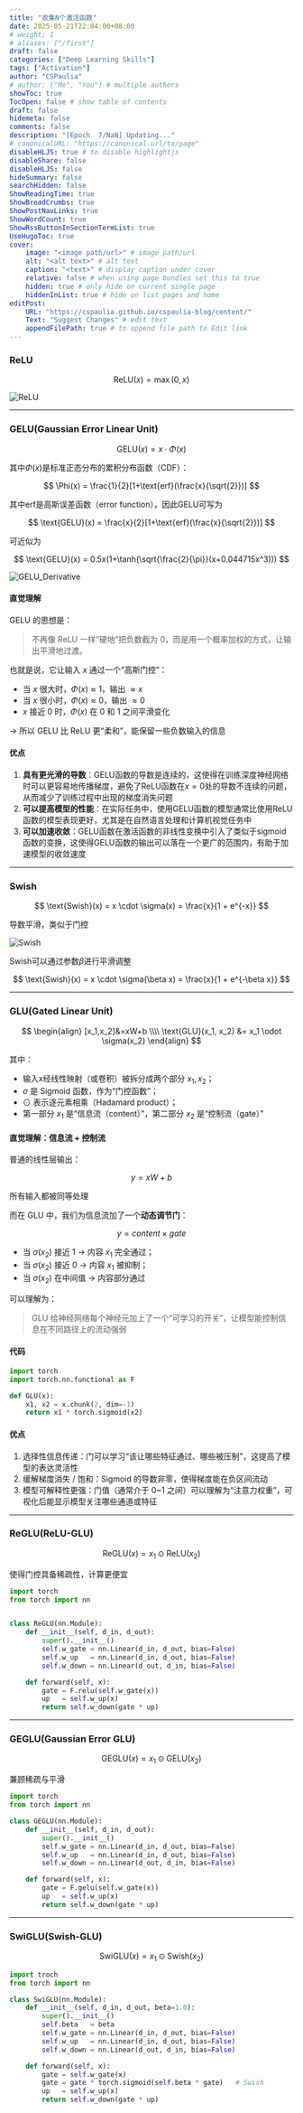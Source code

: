 ```yaml
---
title: "收集N个激活函数"
date: 2025-05-21T22:04:00+08:00
# weight: 1
# aliases: ["/first"]
draft: false
categories: ["Deep Learning Skills"]
tags: ["Activation"]
author: "CSPaulia"
# author: ["Me", "You"] # multiple authors
showToc: true
TocOpen: false # show table of contents
draft: false
hidemeta: false
comments: false
description: "[Epoch  7/NaN] Updating..."
# canonicalURL: "https://canonical.url/to/page"
disableHLJS: true # to disable highlightjs
disableShare: false
disableHLJS: false
hideSummary: false
searchHidden: false
ShowReadingTime: true
ShowBreadCrumbs: true
ShowPostNavLinks: true
ShowWordCount: true
ShowRssButtonInSectionTermList: true
UseHugoToc: true
cover:
    image: "<image path/url>" # image path/url
    alt: "<alt text>" # alt text
    caption: "<text>" # display caption under cover
    relative: false # when using page bundles set this to true
    hidden: true # only hide on current single page
    hiddenInList: true # hide on list pages and home
editPost:
    URL: "https://cspaulia.github.io/cspaulia-blog/content/"
    Text: "Suggest Changes" # edit text
    appendFilePath: true # to append file path to Edit link
---
```


### ReLU

$$
\text{ReLU}(x) = \max(0, x)
$$

![ReLU](activation_relu.png)

---

### GELU(Gaussian Error Linear Unit)

$$
\text{GELU}(x) = x \cdot \Phi(x)
$$

其中$\Phi(x)$是标准正态分布的累积分布函数（CDF）：

$$
\Phi(x) = \frac{1}{2}[1+\text{erf}(\frac{x}{\sqrt{2}})]
$$

其中$\text{erf}$是高斯误差函数（error function），因此GELU可写为

$$
\text{GELU}(x) = \frac{x}{2}[1+\text{erf}(\frac{x}{\sqrt{2}})]
$$

可近似为

$$
\text{GELU}(x) = 0.5x(1+\tanh(\sqrt{\frac{2}{\pi}}(x+0.044715x^3)))
$$

![GELU_Derivative](activation_gelu.png)

#### 直觉理解

GELU 的思想是：
> 不再像 ReLU 一样“硬地”把负数截为 0，而是用一个概率加权的方式，让输出平滑地过渡。

也就是说，它让输入 $x$ 通过一个“高斯门控”：
- 当 $x$ 很大时，$\Phi(x) \approx 1$，输出 $\approx x$ 
- 当 $x$ 很小时，$\Phi(x) \approx 0$，输出 $\approx 0$ 
- $x$ 接近 0 时，$\Phi(x)$ 在 0 和 1 之间平滑变化

→ 所以 GELU 比 ReLU 更“柔和”，能保留一些负数输入的信息

#### 优点

1. **具有更光滑的导数**：GELU函数的导数是连续的，这使得在训练深度神经网络时可以更容易地传播梯度，避免了ReLU函数在$x=0$处的导数不连续的问题，从而减少了训练过程中出现的梯度消失问题
2. **可以提高模型的性能**：在实际任务中，使用GELU函数的模型通常比使用ReLU函数的模型表现更好，尤其是在自然语言处理和计算机视觉任务中
3. **可以加速收敛**：GELU函数在激活函数的非线性变换中引入了类似于sigmoid函数的变换，这使得GELU函数的输出可以落在一个更广的范围内，有助于加速模型的收敛速度

---

### Swish

$$
\text{Swish}(x) = x \cdot \sigma(x) = \frac{x}{1 + e^{-x}}
$$

导数平滑，类似于门控

![Swish](activation_swish.png)

Swish可以通过参数$\beta$进行平滑调整

$$
\text{Swish}(x) = x \cdot \sigma(\beta x) = \frac{x}{1 + e^{-\beta x}}
$$

---

### GLU(Gated Linear Unit)

$$
\begin{align}
[x_1,x_2]&=xW+b \\\\
\text{GLU}(x_1, x_2) &= x_1 \odot \sigma(x_2)
\end{align}
$$

其中：
- 输入$x$经线性映射（或卷积）被拆分成两个部分 $x_1, x_2$；
- $\sigma$ 是 Sigmoid 函数，作为“门控函数”；
- $\odot$ 表示逐元素相乘（Hadamard product）；
- 第一部分 $x_1$ 是“信息流（content）”，第二部分 $x_2$ 是“控制流（gate）”

#### 直觉理解：信息流 + 控制流

普通的线性层输出：

$$
y=xW+b
$$

所有输入都被同等处理

而在 GLU 中，我们为信息流加了一个**动态调节门**：

$$
y=content \times gate
$$

- 当 $\sigma(x_2)$ 接近 1 → 内容 $x_1$ 完全通过；
- 当 $\sigma(x_2)$ 接近 0 → 内容 $x_1$ 被抑制；
- 当 $\sigma(x_2)$ 在中间值 → 内容部分通过

可以理解为：
> GLU 给神经网络每个神经元加上了一个“可学习的开关”，让模型能控制信息在不同路径上的流动强弱

#### 代码

```python
import torch
import torch.nn.functional as F

def GLU(x):
    x1, x2 = x.chunk(2, dim=-1)
    return x1 * torch.sigmoid(x2)
```

#### 优点

1. 选择性信息传递：门可以学习“该让哪些特征通过、哪些被压制”，这提高了模型的表达灵活性
2. 缓解梯度消失 / 饱和：Sigmoid 的导数非零，使得梯度能在负区间流动
3. 模型可解释性更强：门值（通常介于 0~1 之间）可以理解为“注意力权重”，可视化后能显示模型关注哪些通道或特征

---

### ReGLU(ReLU-GLU)

$$
\text{ReGLU}(x) = x_1 \odot \text{ReLU}(x_2)
$$

使得门控具备稀疏性，计算更便宜

```python
import torch 
from torch import nn


class ReGLU(nn.Module):
    def __init__(self, d_in, d_out):
        super().__init__()
        self.w_gate = nn.Linear(d_in, d_out, bias=False)
        self.w_up   = nn.Linear(d_in, d_out, bias=False)
        self.w_down = nn.Linear(d_out, d_in, bias=False)

    def forward(self, x):
        gate = F.relu(self.w_gate(x))
        up   = self.w_up(x)
        return self.w_down(gate * up)
```

---

### GEGLU(Gaussian Error GLU)

$$
\text{GEGLU}(x) = x_1 \odot \text{GELU}(x_2)
$$

兼顾稀疏与平滑

```python
import torch 
from torch import nn

class GEGLU(nn.Module):
    def __init__(self, d_in, d_out):
        super().__init__()
        self.w_gate = nn.Linear(d_in, d_out, bias=False)
        self.w_up   = nn.Linear(d_in, d_out, bias=False)
        self.w_down = nn.Linear(d_out, d_in, bias=False)

    def forward(self, x):
        gate = F.gelu(self.w_gate(x))
        up   = self.w_up(x)
        return self.w_down(gate * up)
```

---

### SwiGLU(Swish-GLU)

$$
\text{SwiGLU}(x) = x_1 \odot \text{Swish}(x_2)
$$

```python
import troch
from torch import nn

class SwiGLU(nn.Module):
    def __init__(self, d_in, d_out, beta=1.0):
        super().__init__()
        self.beta   = beta
        self.w_gate = nn.Linear(d_in, d_out, bias=False)
        self.w_up   = nn.Linear(d_in, d_out, bias=False)
        self.w_down = nn.Linear(d_out, d_in, bias=False)

    def forward(self, x):
        gate = self.w_gate(x)
        gate = gate * torch.sigmoid(self.beta * gate)   # Swish
        up   = self.w_up(x)
        return self.w_down(gate * up)
```
